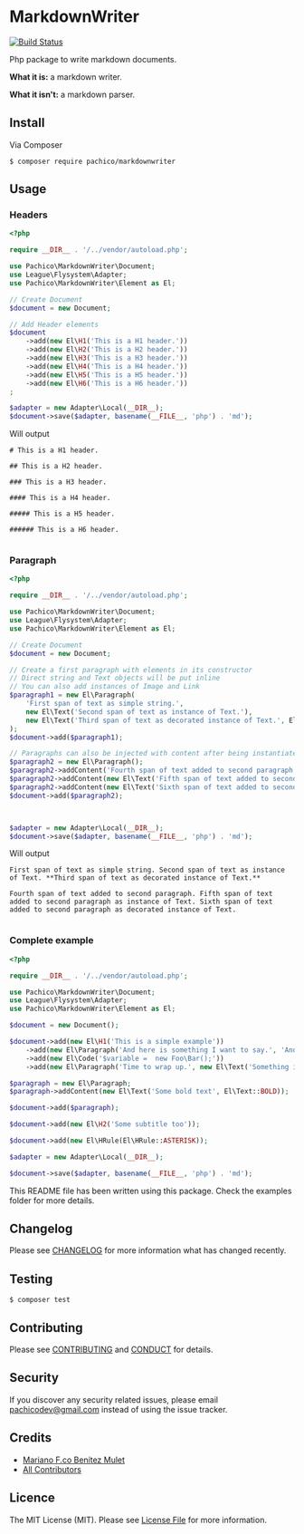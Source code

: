 # MarkdownWriter

[![Build Status](https://travis-ci.org/pachico/markdownwriter.svg?branch=master)](https://travis-ci.org/pachico/markdownwriter "Markdown Writer")

Php package to write markdown documents.

**What it is:** a markdown writer.

**What it isn't:** a markdown parser.

## Install

Via Composer


```
$ composer require pachico/markdownwriter
```

## Usage

### Headers


```php
<?php

require __DIR__ . '/../vendor/autoload.php';

use Pachico\MarkdownWriter\Document;
use League\Flysystem\Adapter;
use Pachico\MarkdownWriter\Element as El;

// Create Document
$document = new Document;

// Add Header elements
$document
    ->add(new El\H1('This is a H1 header.'))
    ->add(new El\H2('This is a H2 header.'))
    ->add(new El\H3('This is a H3 header.'))
    ->add(new El\H4('This is a H4 header.'))
    ->add(new El\H5('This is a H5 header.'))
    ->add(new El\H6('This is a H6 header.'))
;

$adapter = new Adapter\Local(__DIR__);
$document->save($adapter, basename(__FILE__, 'php') . 'md');

```

Will output


```
# This is a H1 header.

## This is a H2 header.

### This is a H3 header.

#### This is a H4 header.

##### This is a H5 header.

###### This is a H6 header.


```

### Paragraph


```php
<?php

require __DIR__ . '/../vendor/autoload.php';

use Pachico\MarkdownWriter\Document;
use League\Flysystem\Adapter;
use Pachico\MarkdownWriter\Element as El;

// Create Document
$document = new Document;

// Create a first paragraph with elements in its constructor
// Direct string and Text objects will be put inline
// You can also add instances of Image and Link
$paragraph1 = new El\Paragraph(
    'First span of text as simple string.',
    new El\Text('Second span of text as instance of Text.'),
    new El\Text('Third span of text as decorated instance of Text.', El\Text::BOLD)
);
$document->add($paragraph1);

// Paragraphs can also be injected with content after being instantiated
$paragraph2 = new El\Paragraph();
$paragraph2->addContent('Fourth span of text added to second paragraph.');
$paragraph2->addContent(new El\Text('Fifth span of text added to second paragraph as instance of Text.'));
$paragraph2->addContent(new El\Text('Sixth span of text added to second paragraph as decorated instance of Text.'));
$document->add($paragraph2);



$adapter = new Adapter\Local(__DIR__);
$document->save($adapter, basename(__FILE__, 'php') . 'md');

```

Will output


```
First span of text as simple string. Second span of text as instance of Text. **Third span of text as decorated instance of Text.**

Fourth span of text added to second paragraph. Fifth span of text added to second paragraph as instance of Text. Sixth span of text added to second paragraph as decorated instance of Text.


```

### Complete example


```php
<?php

require __DIR__ . '/../vendor/autoload.php';

use Pachico\MarkdownWriter\Document;
use League\Flysystem\Adapter;
use Pachico\MarkdownWriter\Element as El;

$document = new Document();

$document->add(new El\H1('This is a simple example'))
    ->add(new El\Paragraph('And here is something I want to say.', 'And something more.'))
    ->add(new El\Code('$variable =  new Foo\Bar();'))
    ->add(new El\Paragraph('Time to wrap up.', new El\Text('Something italic', El\Text::ITALIC)));

$paragraph = new El\Paragraph;
$paragraph->addContent(new El\Text('Some bold text', El\Text::BOLD));

$document->add($paragraph);

$document->add(new El\H2('Some subtitle too'));

$document->add(new El\HRule(El\HRule::ASTERISK));

$adapter = new Adapter\Local(__DIR__);

$document->save($adapter, basename(__FILE__, 'php') . 'md');

```

This README file has been written using this package. Check the examples folder for more details.

## Changelog

Please see  [CHANGELOG](CHANGELOG.md) for more information what has changed recently.

## Testing


```
$ composer test
```

## Contributing

Please see  [CONTRIBUTING](CONTRIBUTING.md) and  [CONDUCT](CONDUCT.md) for details.

## Security

If you discover any security related issues, please email pachicodev@gmail.com instead of using the issue tracker.

## Credits

* [Mariano F.co Benítez Mulet](https://github.com/pachico)
* [All Contributors](link-contributors)

## Licence

The MIT License (MIT). Please see  [License File](LICENSE.md) for more information.

